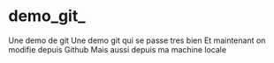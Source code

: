 # demo_git_
Une demo de git
Une demo git qui se passe tres bien
Et maintenant on modifie depuis Github
Mais aussi depuis ma machine locale